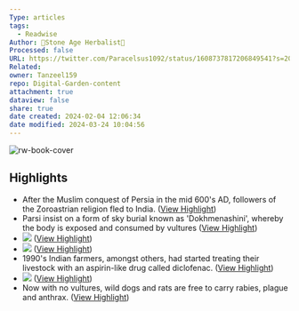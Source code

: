 ```yaml
---
Type: articles
tags:
  - Readwise
Author: 🎄Stone Age Herbalist🎄
Processed: false
URL: https://twitter.com/Paracelsus1092/status/1608737817206849541?s=20
Related: 
owner: Tanzeel159
repo: Digital-Garden-content
attachment: true
dataview: false
share: true
date created: 2024-02-04 12:06:34
date modified: 2024-03-24 10:04:56
---
```

![rw-book-cover](https://pbs.twimg.com/profile_images/1517748005889351680/xhuqfgA_.jpg)

## Highlights
- After the Muslim conquest of Persia in the mid 600's AD, followers of the Zoroastrian religion fled to India. ([View Highlight](https://read.readwise.io/read/01gnr7rcaxke0zd245drx9g2n3))
- Parsi insist on a form of sky burial known as 'Dokhmenashini', whereby the body is exposed and consumed by vultures ([View Highlight](https://read.readwise.io/read/01gnr7rs0kzfg6fc8nd5m3e02j))
- ![](https://pbs.twimg.com/media/FlNijdiXEAAzNvY.jpg) ([View Highlight](https://read.readwise.io/read/01gnr7s01e3s0j1jjmg09cjev5))
- ![](https://pbs.twimg.com/media/FlNij4pXoAUpaoV.jpg) ([View Highlight](https://read.readwise.io/read/01gnr7s4x7fr8y3shstwsfgcfd))
- 1990's Indian farmers, amongst others, had started treating their livestock with an aspirin-like drug called diclofenac. ([View Highlight](https://read.readwise.io/read/01gnr7stny3qdtq9kyp5mbt7zn))
- ![](https://pbs.twimg.com/media/FlNimYzXgAA_x9E.jpg) ([View Highlight](https://read.readwise.io/read/01gnr7sz32cv9829n1s33zj1gk))
- Now with no vultures, wild dogs and rats are free to carry rabies, plague and anthrax. ([View Highlight](https://read.readwise.io/read/01gnr7t9kvjf2wcqhh176k5dbw))
